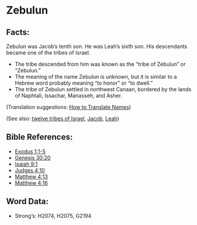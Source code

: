 # Zebulun

## Facts:

Zebulun was Jacob’s tenth son. He was Leah’s sixth son. His descendants became one of the tribes of Israel.

* The tribe descended from him was known as the “tribe of Zebulun” or “Zebulun.”
* The meaning of the name Zebulun is unknown, but it is similar to a Hebrew word probably meaning “to honor” or “to dwell.”
* The tribe of Zebulun settled in northwest Canaan, bordered by the lands of Naphtali, Issachar, Manasseh, and Asher.

(Translation suggestions: [How to Translate Names](../../translate/translate-names))

(See also: [twelve tribes of Israel](../other/12tribesofisrael.md), [Jacob](../names/jacob.md), [Leah](../names/leah.md))

## Bible References:

* [Exodus 1:1-5](rc://en/tn/help/exo/01/01)
* [Genesis 30:20](rc://en/tn/help/gen/30/20)
* [Isaiah 9:1](rc://en/tn/help/isa/09/01)
* [Judges 4:10](rc://en/tn/help/jdg/04/10)
* [Matthew 4:13](rc://en/tn/help/mat/04/13)
* [Matthew 4:16](rc://en/tn/help/mat/04/16)

## Word Data:

* Strong’s: H2074, H2075, G2194
